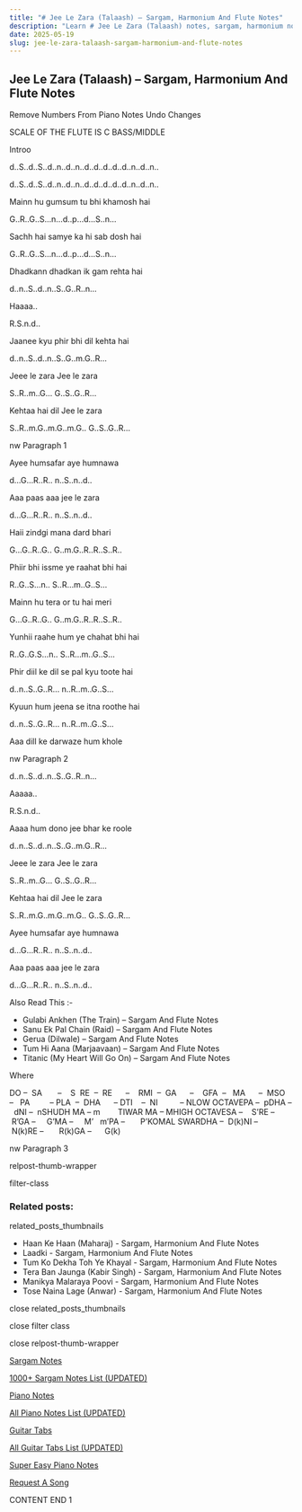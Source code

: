 ```yaml
---
title: "# Jee Le Zara (Talaash) – Sargam, Harmonium And Flute Notes"
description: "Learn # Jee Le Zara (Talaash) notes, sargam, harmonium notations and flute notes. Easy step-by-step tutorial for beginners."
date: 2025-05-19
slug: jee-le-zara-talaash-sargam-harmonium-and-flute-notes
---
```


## Jee Le Zara (Talaash) – Sargam, Harmonium And Flute Notes

Remove Numbers From Piano Notes
Undo Changes

SCALE OF THE FLUTE IS C BASS/MIDDLE

Introo

d..S..d..S..d..n..d..n..d..d..d..d..d..n..d..n..

d..S..d..S..d..n..d..n..d..d..d..d..d..n..d..n..

Mainn hu gumsum tu bhi khamosh hai

G..R..G..S…n…d..p…d…S..n…

Sachh hai samye ka hi sab dosh hai

G..R..G..S…n…d..p…d…S..n…

Dhadkann dhadkan ik gam rehta hai

d..n..S..d..n..S..G..R..n…

Haaaa..

R.S.n.d..

Jaanee kyu phir bhi dil kehta hai

d..n..S..d..n..S..G..m.G..R…

Jeee le zara Jee le zara

S..R..m..G… G..S..G..R…

Kehtaa hai dil Jee le zara

S..R..m.G..m.G..m.G.. G..S..G..R…

nw Paragraph 1

Ayee humsafar aye humnawa

d…G…R..R.. n..S..n..d..

Aaa paas aaa jee le zara

d…G…R..R.. n..S..n..d..

Haii zindgi mana dard bhari

G…G..R..G.. G..m.G..R..R..S..R..

Phiir bhi issme ye raahat bhi hai

R..G..S…n.. S..R…m..G..S…

Mainn hu tera or tu hai meri

G…G..R..G.. G..m.G..R..R..S..R..

Yunhii raahe hum ye chahat bhi hai

R..G..G.S…n.. S..R…m..G..S…

Phir diil ke dil se pal kyu toote hai

d..n..S..G..R… n..R..m..G..S…

Kyuun hum jeena se itna roothe hai

d..n..S..G..R… n..R..m..G..S…

Aaa dill ke darwaze hum khole

nw Paragraph 2

d..n..S..d..n..S..G..R..n…

Aaaaa..

R.S.n.d..

Aaaa hum dono jee bhar ke roole

d..n..S..d..n..S..G..m.G..R…

Jeee le zara Jee le zara

S..R..m..G… G..S..G..R…

Kehtaa hai dil Jee le zara

S..R..m.G..m.G..m.G.. G..S..G..R…

Ayee humsafar aye humnawa

d…G…R..R.. n..S..n..d..

Aaa paas aaa jee le zara

d…G…R..R.. n..S..n..d..



Also Read This :-



* Gulabi Ankhen (The Train) – Sargam And Flute Notes
* Sanu Ek Pal Chain (Raid) – Sargam And Flute Notes
* Gerua (Dilwale) – Sargam And Flute Notes
* Tum Hi Aana (Marjaavaan) – Sargam And Flute Notes
* Titanic (My Heart Will Go On) – Sargam And Flute Notes

Where



DO –  SA       –    S  RE  –  RE      –    RMI  –  GA      –    GFA  –   MA      –  MSO  –   PA         – PLA  –  DHA      – DTI    –  NI          – NLOW OCTAVEPA –  pDHA –  dNI –  nSHUDH MA – m        TIWAR MA – MHIGH OCTAVESA –    S’RE –     R’GA –     G’MA –     M’   m’PA –       P’KOMAL SWARDHA –  D(k)NI –       N(k)RE –       R(k)GA –      G(k)

nw Paragraph 3



relpost-thumb-wrapper

filter-class

### Related posts:

related_posts_thumbnails

* Haan Ke Haan (Maharaj) - Sargam, Harmonium And Flute Notes
* Laadki - Sargam, Harmonium And Flute Notes
* Tum Ko Dekha Toh Ye Khayal - Sargam, Harmonium And Flute Notes
* Tera Ban Jaunga (Kabir Singh) - Sargam, Harmonium And Flute Notes
* Manikya Malaraya Poovi - Sargam, Harmonium And Flute Notes
* Tose Naina Lage (Anwar) - Sargam, Harmonium And Flute Notes

close related_posts_thumbnails

close filter class

close relpost-thumb-wrapper

[Sargam Notes](/sargam-notes.html)

[1000+ Sargam Notes List (UPDATED)](/all-songs-list-sargam-notes.html)

[Piano Notes](/piano-notes.html)

[All Piano Notes List (UPDATED)](/all-songs-list-piano-notes.html)

[Guitar Tabs](/guitar-tabs.html)

[All Guitar Tabs List (UPDATED)](/all-songs-list-guitar-tabs.html)

[Super Easy Piano Notes](https://studywall.in/)

[Request A Song](/request-a-song.html)

CONTENT END 1

